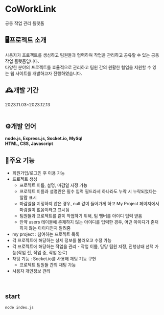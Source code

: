 # CoWorkLink
공동 작업 관리 플랫폼

## 🖥️프로젝트 소개
사용자가 프로젝트를 생성하고 팀원들과 협력하여 작업을 관리하고 공유할 수 있는 공동 작업 플랫폼입니다.<br>
다양한 분야의 프로젝트를 효율적으로 관리하고 팀원 간의 원활한 협업을 지원할 수 있는 웹 사이트를 개발하고자 진행하였습니다.

## 🕰️개발 기간
2023.11.03~2023.12.13<br><br>

## ⚙️개발 언어
**node.js, Express.js, Socket.io, MySql**<br>
**HTML, CSS, Javascript**

## 📍주요 기능
- 회원가입/로그인 후 이용 가능
- 프로젝트 생성
  - 프로젝트 이름, 설명, 마감일 지정 가능
  - 프로젝트 이름과 설명란은 필수 입력 필드라서 하나라도 누락 시 누락되었다는 알람 표시
  - 마감일을 지정하지 않은 경우, null 값이 들어가게 하고 My Project 페이지에서 마감일이 없음이라고 표시됨
  - 팀원들과 프로젝트를 같이 작업하기 위해, 팀 멤버를 아이디 입력 받음
  - 만약 users 테이블에 존재하지 않는 아이디를 입력한 경우, 어떤 아이디가 존재하지 않는 아이디인지 알려줌
- my project : 참여하는 프로젝트 목록
- 각 프로젝트에 해당하는 상세 정보를 불러오고 수정 가능
- 각 프로젝트에 해당하는 작업을 관리 - 작업 이름, 담당 팀원 지정, 진행상태 선택 가능(작업 전, 작업 중, 작업 완료)
- 채팅 기능 : Socket.io를 사용해 채팅 기능 구현
  - 프로젝트 팀원들 간의 채팅 가능
- 사용자 개인정보 관리
<br>

## start
`node index.js`
